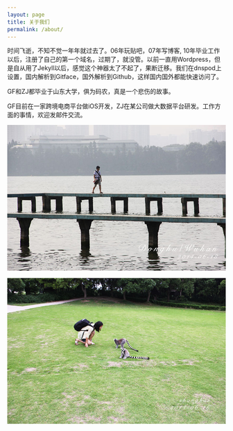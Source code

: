 ```yaml
---
layout: page
title: 关于我们
permalink: /about/
---
```


时间飞逝，不知不觉一年年就过去了。06年玩贴吧，07年写博客, 10年毕业工作以后，注册了自己的第一个域名，过期了，就没管。以前一直用Wordpress，但是自从用了Jekyll以后，感觉这个神器太了不起了，果断迁移。我们在dnspod上设置，国内解析到Gitface，国外解析到Github，这样国内国外都能快速访问了。

GF和ZJ都毕业于山东大学，俱为码农，真是一个悲伤的故事。

GF目前在一家跨境电商平台做iOS开发，ZJ在某公司做大数据平台研发。工作方面的事情，欢迎发邮件交流。

<p><img src="/images/body-gf.jpg" alt="GF的照片" /></p>
<p><img src="/images/body-zj.jpg" alt="ZJ的照片" /></p>
